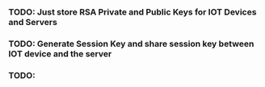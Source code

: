 ### TODO: Just store RSA Private and Public Keys for IOT Devices and Servers
### TODO: Generate Session Key and share session key between IOT device and the server
### TODO: 